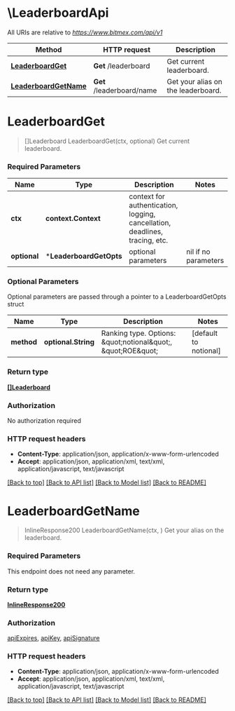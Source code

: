 # \LeaderboardApi

All URIs are relative to *https://www.bitmex.com/api/v1*

Method | HTTP request | Description
------------- | ------------- | -------------
[**LeaderboardGet**](LeaderboardApi.md#LeaderboardGet) | **Get** /leaderboard | Get current leaderboard.
[**LeaderboardGetName**](LeaderboardApi.md#LeaderboardGetName) | **Get** /leaderboard/name | Get your alias on the leaderboard.


# **LeaderboardGet**
> []Leaderboard LeaderboardGet(ctx, optional)
Get current leaderboard.

### Required Parameters

Name | Type | Description  | Notes
------------- | ------------- | ------------- | -------------
 **ctx** | **context.Context** | context for authentication, logging, cancellation, deadlines, tracing, etc.
 **optional** | ***LeaderboardGetOpts** | optional parameters | nil if no parameters

### Optional Parameters
Optional parameters are passed through a pointer to a LeaderboardGetOpts struct

Name | Type | Description  | Notes
------------- | ------------- | ------------- | -------------
 **method** | **optional.String**| Ranking type. Options: \&quot;notional\&quot;, \&quot;ROE\&quot; | [default to notional]

### Return type

[**[]Leaderboard**](Leaderboard.md)

### Authorization

No authorization required

### HTTP request headers

 - **Content-Type**: application/json, application/x-www-form-urlencoded
 - **Accept**: application/json, application/xml, text/xml, application/javascript, text/javascript

[[Back to top]](#) [[Back to API list]](../README.md#documentation-for-api-endpoints) [[Back to Model list]](../README.md#documentation-for-models) [[Back to README]](../README.md)

# **LeaderboardGetName**
> InlineResponse200 LeaderboardGetName(ctx, )
Get your alias on the leaderboard.

### Required Parameters
This endpoint does not need any parameter.

### Return type

[**InlineResponse200**](inline_response_200.md)

### Authorization

[apiExpires](../README.md#apiExpires), [apiKey](../README.md#apiKey), [apiSignature](../README.md#apiSignature)

### HTTP request headers

 - **Content-Type**: application/json, application/x-www-form-urlencoded
 - **Accept**: application/json, application/xml, text/xml, application/javascript, text/javascript

[[Back to top]](#) [[Back to API list]](../README.md#documentation-for-api-endpoints) [[Back to Model list]](../README.md#documentation-for-models) [[Back to README]](../README.md)

